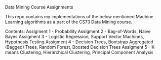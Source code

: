 Data Mining Course Assignments

This repo contains my implementations of the below mentioned Machine Learning algorithms as a part of the CS73 Data Mining course.

Contents:
Assigment 1 - Probability 
Assigment 2 - Bag-of-Words, Naive Bayes
Assigment 3 - Logistic Regression, Support Vector Machines, Hypothesis Testing
Assigment 4 - Decision Trees, Bootstrap Aggregated (Bagged) Trees, Random Forest, Boosted Decision Trees
Assigment 5 - K-means Clustering, Hierarchical Clustering, Principal Component Analysis
